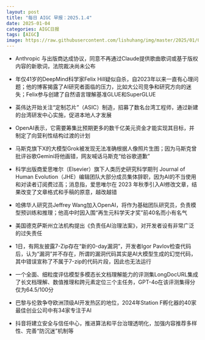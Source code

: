 ```yaml
---
layout: post
title: "每日 AIGC 早报：2025.1.4"
date: 2025-01-04
categories: AIGC日报
tags: [AIGC]
image: https://raw.githubusercontent.com/lishuhang/img/master/2025/01/0104-d.jpg
---
```


- Anthropic 与出版商达成协议，同意不再通过Claude提供歌曲歌词或基于版权内容的新歌词，法院裁决尚未公布

- 年仅41岁的DeepMind科学家Felix Hill疑似自杀，自2023年以来一直有心理问题；他的博客揭露了AI研究者面临的压力，比如大公司竞争和研究方向的迷失；Felix参与创建了自然语言理解基准GLUE和SuperGLUE

- 英伟达开始关注“定制芯片”（ASIC）制造，招募了数名台湾工程师，通过新建的台湾研发中心实施，促进本地人才发展

- OpenAI表示，它需要筹集比预期更多的数千亿美元资金才能实现其目标，并制定了向营利性结构过渡的计划

- 马斯克旗下X的大模型Grok被发现无法准确根据人像照片生图；因为马斯克曾批评谷歌Gemini将他画错，网友喊话马斯克“给谷歌道歉”

- 科学出版商爱思唯尔（Elsevier）旗下人类历史研究科学期刊 Journal of Human Evolution（JHE）编辑团队大部分成员集体辞职，因为AI的不当使用和对读者订阅费过高；消息指，爱思唯尔在 2023 年秋季引入AI修改文章，结果改变了文章格式和手稿的原意，越改越错

- 哈佛华人研究员Jeffrey Wang加入OpenAI，将作为基础团队研究员，负责模型预训练和推理；他高中时因入围“再生元科学天才奖”前40名而小有名气

- 美国德克萨斯州立法机构提出《负责任AI治理法案》，对开发者设有非常广泛的过失责任

- 1日，有网友披露7-Zip存在“新的0-day漏洞”，开发者Igor Pavlov检查代码后，认为“漏洞”并不存在，所谓的漏洞代码其实是AI大模型生成的幻觉代码，其中错误宣称了不属于7-zip的代码片段，因此也无法运行

- 一个全面、细粒度评估模型多模态长文档理解能力的评测集LongDocURL集成了长文档理解、数值推理和跨元素定位三个主任务，GPT-4o在该评测集得分仅为64.5/100分

- 巴黎与伦敦争夺欧洲顶级AI开发热区的地位，2024年Station F孵化器的40家最佳创业公司中有34家专注于AI

- 抖音将建立安全与信任中心，推进算法和平台治理透明化，加强内容推荐多样性、完善“防沉迷”机制等